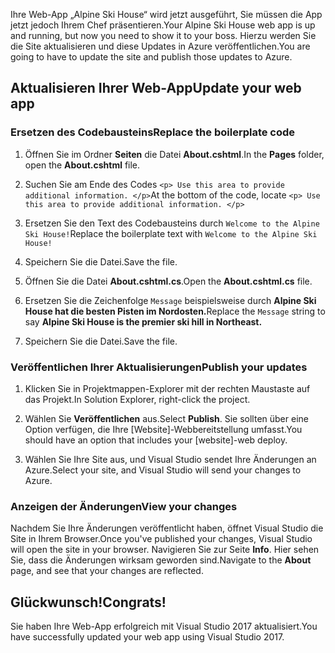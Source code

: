 <span data-ttu-id="fa571-101">Ihre Web-App „Alpine Ski House“ wird jetzt ausgeführt, Sie müssen die App jetzt jedoch Ihrem Chef präsentieren.</span><span class="sxs-lookup"><span data-stu-id="fa571-101">Your Alpine Ski House web app is up and running, but now you need to show it to your boss.</span></span> <span data-ttu-id="fa571-102">Hierzu werden Sie die Site aktualisieren und diese Updates in Azure veröffentlichen.</span><span class="sxs-lookup"><span data-stu-id="fa571-102">You are going to have to update the site and publish those updates to Azure.</span></span>

## <a name="update-your-web-app"></a><span data-ttu-id="fa571-103">Aktualisieren Ihrer Web-App</span><span class="sxs-lookup"><span data-stu-id="fa571-103">Update your web app</span></span>

### <a name="replace-the-boilerplate-code"></a><span data-ttu-id="fa571-104">Ersetzen des Codebausteins</span><span class="sxs-lookup"><span data-stu-id="fa571-104">Replace the boilerplate code</span></span>

1. <span data-ttu-id="fa571-105">Öffnen Sie im Ordner **Seiten** die Datei **About.cshtml**.</span><span class="sxs-lookup"><span data-stu-id="fa571-105">In the **Pages** folder, open the **About.cshtml** file.</span></span>

1. <span data-ttu-id="fa571-106">Suchen Sie am Ende des Codes `<p> Use this area to provide additional information. </p>`</span><span class="sxs-lookup"><span data-stu-id="fa571-106">At the bottom of the code, locate `<p> Use this area to provide additional information. </p>`</span></span>

1. <span data-ttu-id="fa571-107">Ersetzen Sie den Text des Codebausteins durch `Welcome to the Alpine Ski House!`</span><span class="sxs-lookup"><span data-stu-id="fa571-107">Replace the boilerplate text with `Welcome to the Alpine Ski House!`</span></span>

1. <span data-ttu-id="fa571-108">Speichern Sie die Datei.</span><span class="sxs-lookup"><span data-stu-id="fa571-108">Save the file.</span></span>

1. <span data-ttu-id="fa571-109">Öffnen Sie die Datei **About.cshtml.cs**.</span><span class="sxs-lookup"><span data-stu-id="fa571-109">Open the **About.cshtml.cs** file.</span></span>

1. <span data-ttu-id="fa571-110">Ersetzen Sie die Zeichenfolge `Message` beispielsweise durch **Alpine Ski House hat die besten Pisten im Nordosten.**</span><span class="sxs-lookup"><span data-stu-id="fa571-110">Replace the `Message` string to say **Alpine Ski House is the premier ski hill in Northeast.**</span></span>

1. <span data-ttu-id="fa571-111">Speichern Sie die Datei.</span><span class="sxs-lookup"><span data-stu-id="fa571-111">Save the file.</span></span>

### <a name="publish-your-updates"></a><span data-ttu-id="fa571-112">Veröffentlichen Ihrer Aktualisierungen</span><span class="sxs-lookup"><span data-stu-id="fa571-112">Publish your updates</span></span>

1. <span data-ttu-id="fa571-113">Klicken Sie in Projektmappen-Explorer mit der rechten Maustaste auf das Projekt.</span><span class="sxs-lookup"><span data-stu-id="fa571-113">In Solution Explorer, right-click the project.</span></span>

1. <span data-ttu-id="fa571-114">Wählen Sie **Veröffentlichen** aus.</span><span class="sxs-lookup"><span data-stu-id="fa571-114">Select **Publish**.</span></span> <span data-ttu-id="fa571-115">Sie sollten über eine Option verfügen, die Ihre [Website]-Webbereitstellung umfasst.</span><span class="sxs-lookup"><span data-stu-id="fa571-115">You should have an option that includes your [website]-web deploy.</span></span>

1. <span data-ttu-id="fa571-116">Wählen Sie Ihre Site aus, und Visual Studio sendet Ihre Änderungen an Azure.</span><span class="sxs-lookup"><span data-stu-id="fa571-116">Select your site, and Visual Studio will send your changes to Azure.</span></span>

### <a name="view-your-changes"></a><span data-ttu-id="fa571-117">Anzeigen der Änderungen</span><span class="sxs-lookup"><span data-stu-id="fa571-117">View your changes</span></span>

<span data-ttu-id="fa571-118">Nachdem Sie Ihre Änderungen veröffentlicht haben, öffnet Visual Studio die Site in Ihrem Browser.</span><span class="sxs-lookup"><span data-stu-id="fa571-118">Once you've published your changes, Visual Studio will open the site in your browser.</span></span> <span data-ttu-id="fa571-119">Navigieren Sie zur Seite **Info**. Hier sehen Sie, dass die Änderungen wirksam geworden sind.</span><span class="sxs-lookup"><span data-stu-id="fa571-119">Navigate to the **About** page, and see that your changes are reflected.</span></span>

## <a name="congrats"></a><span data-ttu-id="fa571-120">Glückwunsch!</span><span class="sxs-lookup"><span data-stu-id="fa571-120">Congrats!</span></span>

<span data-ttu-id="fa571-121">Sie haben Ihre Web-App erfolgreich mit Visual Studio 2017 aktualisiert.</span><span class="sxs-lookup"><span data-stu-id="fa571-121">You have successfully updated your web app using Visual Studio 2017.</span></span>
